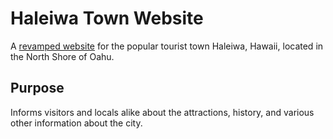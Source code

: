 # Haleiwa Town Website
A <a href="https://oceanronquillomorgan.github.io/haleiwa-town/">revamped website</a> for the popular tourist town Haleiwa, Hawaii, located in the North Shore of Oahu.

## Purpose
Informs visitors and locals alike about the attractions, history, and various other information about the city.
